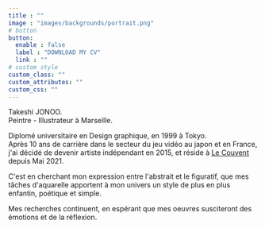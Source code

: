 ```yaml
---
title : ""
image : "images/backgrounds/portrait.png"
# button
button:
  enable : false
  label : "DOWNLOAD MY CV"
  link : ""
# custom style
custom_class: ""
custom_attributes: ""
custom_css: ""
---
```


Takeshi JONOO.  
Peintre - Illustrateur à Marseille.  

Diplomé universitaire en Design graphique, en 1999 à Tokyo.  
Après 10 ans de carrière dans le secteur du jeu vidéo au japon et en France, j'ai décidé de devenir artiste indépendant en 2015, et réside à [Le Couvent](https://le-couvent.org) depuis Mai 2021.  

C'est en cherchant mon expression entre l'abstrait et le figuratif, que mes tâches d'aquarelle apportent à mon univers un style de plus en plus enfantin, poétique et simple.  

Mes recherches continuent, en espérant que mes oeuvres susciteront des émotions et de la réflexion.